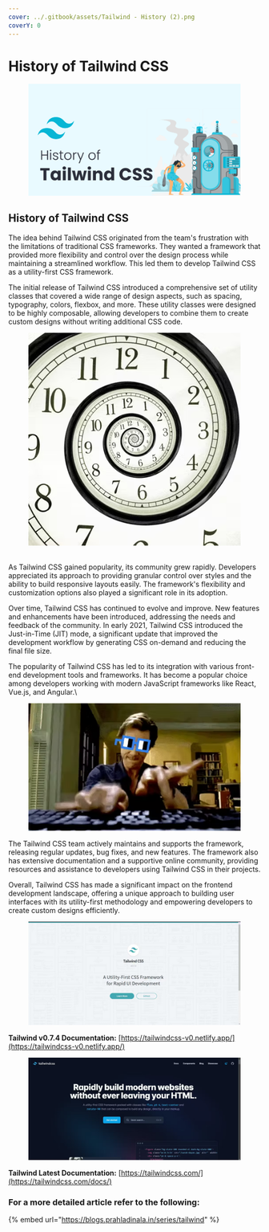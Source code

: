 ```yaml
---
cover: ../.gitbook/assets/Tailwind - History (2).png
coverY: 0
---
```


# History of Tailwind CSS

<figure><img src="../.gitbook/assets/Tailwind - History (1).png" alt=""><figcaption></figcaption></figure>

## History of Tailwind CSS

The idea behind Tailwind CSS originated from the team's frustration with the limitations of traditional CSS frameworks. They wanted a framework that provided more flexibility and control over the design process while maintaining a streamlined workflow. This led them to develop Tailwind CSS as a utility-first CSS framework.

The initial release of Tailwind CSS introduced a comprehensive set of utility classes that covered a wide range of design aspects, such as spacing, typography, colors, flexbox, and more. These utility classes were designed to be highly composable, allowing developers to combine them to create custom designs without writing additional CSS code.

<figure><img src="../.gitbook/assets/image (7).png" alt=""><figcaption></figcaption></figure>

\
As Tailwind CSS gained popularity, its community grew rapidly. Developers appreciated its approach to providing granular control over styles and the ability to build responsive layouts easily. The framework's flexibility and customization options also played a significant role in its adoption.

Over time, Tailwind CSS has continued to evolve and improve. New features and enhancements have been introduced, addressing the needs and feedback of the community. In early 2021, Tailwind CSS introduced the Just-in-Time (JIT) mode, a significant update that improved the development workflow by generating CSS on-demand and reducing the final file size.

The popularity of Tailwind CSS has led to its integration with various front-end development tools and frameworks. It has become a popular choice among developers working with modern JavaScript frameworks like React, Vue.js, and Angular.\


<figure><img src="../.gitbook/assets/image (1).png" alt=""><figcaption></figcaption></figure>

The Tailwind CSS team actively maintains and supports the framework, releasing regular updates, bug fixes, and new features. The framework also has extensive documentation and a supportive online community, providing resources and assistance to developers using Tailwind CSS in their projects.

Overall, Tailwind CSS has made a significant impact on the frontend development landscape, offering a unique approach to building user interfaces with its utility-first methodology and empowering developers to create custom designs efficiently.

<figure><img src="../.gitbook/assets/image (14).png" alt=""><figcaption></figcaption></figure>

**Tailwind v0.7.4 Documentation:** [https://tailwindcss-v0.netlify.app/](https://tailwindcss-v0.netlify.app/)

<figure><img src="../.gitbook/assets/image (13).png" alt=""><figcaption></figcaption></figure>

**Tailwind Latest Documentation:** [https://tailwindcss.com/](https://tailwindcss.com/docs/)

### For a more detailed article refer to the following:&#x20;

{% embed url="https://blogs.prahladinala.in/series/tailwind" %}

